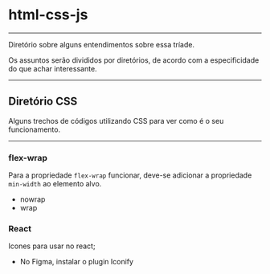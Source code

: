 # html-css-js

---

Diretório sobre alguns entendimentos sobre essa tríade.

Os assuntos serão divididos por diretórios, de acordo com a especificidade do que achar interessante.

---

## Diretório CSS

Alguns trechos de códigos utilizando CSS para ver como é o seu funcionamento.

---

### flex-wrap

Para a propriedade <code>flex-wrap</code> funcionar, deve-se adicionar a propriedade <code>min-width</code> ao elemento alvo.

- nowrap
- wrap

### React

Icones para usar no react;

- No Figma, instalar o plugin Iconify
